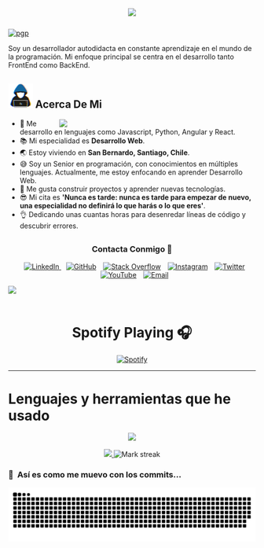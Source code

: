 

<h1 align="center">
    <img src="https://readme-typing-svg.herokuapp.com/?font=Righteous&size=35&center=true&vCenter=true&width=500&height=70&duration=6000&lines=Hola!+👋;+Soy+Patricio+Avila!;" />
</h1>

[![pgp](https://img.shields.io/badge/pgp-0xB928720AEC532117-313131?style=flat-square&labelColor=313131&color=313131)](https://orhun.dev/orhun.gpg) 

 Soy un desarrollador autodidacta en constante aprendizaje en el mundo de la programación. Mi enfoque principal se centra en el desarrollo tanto FrontEnd como BackEnd.

<picture><img src="https://github.com/0xAbdulKhalid/0xAbdulKhalid/raw/main/assets/mdImages/about_me.gif" width="50px"></picture> **Acerca De Mi**
---

<img src="https://www.slate.com/content/dam/slate/blogs/the_spot/2014/06/23/herrera-4.gif.CROP.original-original.gif" width="400" align="right"/>

- :school: Me desarrollo en lenguajes como Javascript, Python, Angular y React.
- :books: Mi especialidad es **Desarrollo Web**.
- :earth_asia: Estoy viviendo en **San Bernardo, Santiago, Chile**.
- :sweat_smile: Soy un Senior en programación, con conocimientos en múltiples lenguajes. Actualmente, me estoy enfocando en aprender Desarrollo Web.
- :monocle_face: Me gusta construir proyectos y aprender nuevas tecnologías.
- :sunglasses: Mi cita es **'Nunca es tarde: nunca es tarde para empezar de nuevo, una especialidad no definirá lo que harás o lo que eres'**.
- :ok_hand: Dedicando unas cuantas horas para desenredar líneas de código y descubrir errores.

## <h3 align="center"> Contacta Conmigo 🤝 </h3>

<p align="center">

<div align="center" class="icons-social">
   <a style="margin-left: 10px;" target="_blank" href="https://www.linkedin.com/in/pavilafigueroa/">
    <img src="https://img.icons8.com/doodle/40/000000/linkedin--v2.png" alt="LinkedIn">
</a>
    <a style="margin-left: 10px;" target="_blank" href="https://github.com/100rabhcsmc">
        <img src="https://img.icons8.com/doodle/40/000000/github--v1.png" alt="GitHub"></a>
    <a style="margin-left: 10px;" target="_blank" href="https://stackoverflow.com/users/12053852/saurabh-chavan?tab=profile">
        <img src="https://img.icons8.com/external-tal-revivo-color-tal-revivo/40/000000/external-stack-overflow-is-a-question-and-answer-site-for-professional-logo-color-tal-revivo.png" alt="Stack Overflow"></a>
    <a style="margin-left: 10px;" target="_blank" href="https://instagram.com/100rabhch">
        <img src="https://img.icons8.com/doodle/40/000000/instagram-new--v2.png" alt="Instagram"></a>
    <a style="margin-left: 10px;" target="_blank" href="https://twitter.com/100rabhcsmc">
        <img src="https://img.icons8.com/doodle/1x/twitter-squared--v2.png" alt="Twitter"></a>
    <a style="margin-left: 10px;" target="_blank" href="https://www.youtube.com/channel/UC-ZdNkKNHC6KguDqNFKO2Nw?view_as=subscriber">
        <img src="https://img.icons8.com/doodle/1x/youtube--v2.png" alt="YouTube"></a>
    <a style="margin-left: 10px;" target="_blank" href="mailto:p.avilaf1998@gmail.com">
    <img src="https://img.icons8.com/doodle/40/000000/email.png" alt="Email"></a>
</div>	

<img src="https://user-images.githubusercontent.com/73097560/115834477-dbab4500-a447-11eb-908a-139a6edaec5c.gif"><br><br>
      
<div align="center">
  <h1><b>Spotify Playing 🎧</b></h1>
  <a href="https://open.spotify.com/user/11153360645">
    <img src="https://novatorem.bgstatic.vercel.app/api/spotify" alt="Spotify" />
  </a>
</div>

---

# Lenguajes y herramientas que he usado

<p align="center">
  <a href="https://skillicons.dev">
    <img src="https://skillicons.dev/icons?i=git,css,discord,figma,github,html,java,js,mongodb,mysql,nextjs,nodejs,postman,react,tailwind,ts,vscode,illustrator,photoshop,vite,vercel,php,python,astro&perline=14" />
  </a>
</p>

<p align="center">
  <a href="https://github.com/anuraghazra/github-readme-stats">
    <img src="https://github-readme-stats.vercel.app/api?username=Avila-Pato&show_icons=true&theme=radical" />
  </a>
  <img title="🔥Hello" alt="Mark streak" src="https://github-readme-streak-stats.herokuapp.com/?user=Avila-Pato&theme=dark&hide_border=false" />
</p>

### 🐍 &nbsp;Así es como me muevo con los commits...

<div align="center">
  <a href="https://github.com/Avila-Pato/">
    <img src="https://github.com/1999AZZAR/1999AZZAR/blob/readme/resources/img/grid-snake.svg"
         alt="snake" /></a>
</div>



